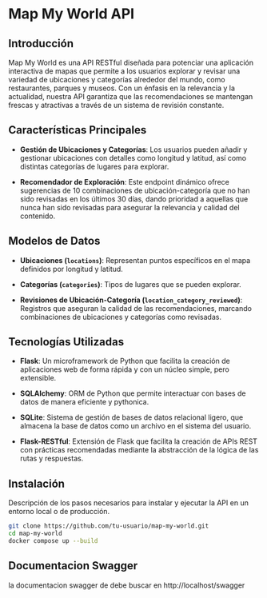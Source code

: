 # Map My World API

## Introducción

Map My World es una API RESTful diseñada para potenciar una aplicación interactiva de mapas que permite a los usuarios explorar y revisar una variedad de ubicaciones y categorías alrededor del mundo, como restaurantes, parques y museos. Con un énfasis en la relevancia y la actualidad, nuestra API garantiza que las recomendaciones se mantengan frescas y atractivas a través de un sistema de revisión constante.

## Características Principales

- **Gestión de Ubicaciones y Categorías**: Los usuarios pueden añadir y gestionar ubicaciones con detalles como longitud y latitud, así como distintas categorías de lugares para explorar.

- **Recomendador de Exploración**: Este endpoint dinámico ofrece sugerencias de 10 combinaciones de ubicación-categoría que no han sido revisadas en los últimos 30 días, dando prioridad a aquellas que nunca han sido revisadas para asegurar la relevancia y calidad del contenido.

## Modelos de Datos

- **Ubicaciones (`locations`)**: Representan puntos específicos en el mapa definidos por longitud y latitud.
  
- **Categorías (`categories`)**: Tipos de lugares que se pueden explorar.
  
- **Revisiones de Ubicación-Categoría (`location_category_reviewed`)**: Registros que aseguran la calidad de las recomendaciones, marcando combinaciones de ubicaciones y categorías como revisadas.

## Tecnologías Utilizadas

- **Flask**: Un microframework de Python que facilita la creación de aplicaciones web de forma rápida y con un núcleo simple, pero extensible.

- **SQLAlchemy**: ORM de Python que permite interactuar con bases de datos de manera eficiente y pythonica.

- **SQLite**: Sistema de gestión de bases de datos relacional ligero, que almacena la base de datos como un archivo en el sistema del usuario.

- **Flask-RESTful**: Extensión de Flask que facilita la creación de APIs REST con prácticas recomendadas mediante la abstracción de la lógica de las rutas y respuestas.

## Instalación

Descripción de los pasos necesarios para instalar y ejecutar la API en un entorno local o de producción.

```sh
git clone https://github.com/tu-usuario/map-my-world.git
cd map-my-world
docker compose up --build
```

## Documentacion Swagger
la documentacion swagger de debe buscar en http://localhost/swagger
